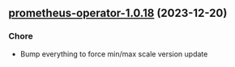 

## [prometheus-operator-1.0.18](https://github.com/truecharts/charts/compare/prometheus-operator-1.0.17...prometheus-operator-1.0.18) (2023-12-20)

### Chore

- Bump everything to force min/max scale version update
  
  